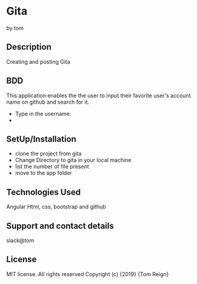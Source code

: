 # Gita
by tom


## Description
Creating and posting Gita

## BDD
This application enables the the user to input their favorite user's account name on github and search for it.

  * Type in the username.
  * 






## SetUp/Installation

 * clone the project from gita
 * Change Directory to gita in your local machine
 * list the number of file present
 * move to the app folder

## Technologies Used

Angular  Html, css, bootstrap  and  github

## Support and contact details

slack@tom

## License
MIT license. All rights reserved Copyright (c) {2019} {Tom Reign}
